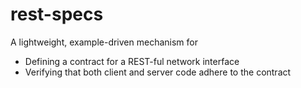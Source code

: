 rest-specs
==========

A lightweight, example-driven mechanism for 

* Defining a contract for a REST-ful network interface
* Verifying that both client and server code adhere to the contract
